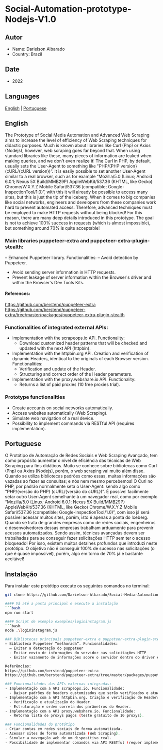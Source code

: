 # Social-Automation-prototype-Nodejs-V1.0
## Autor
- Name: Darielson Albarado
- Country: Brazil
## Date
- 2022

## Languages
[English](#english) | [Portuguese](#portuguese)

## English

The Prototype of Social Media Automation and Advanced Web Scraping aims to increase the level of efficiency of Web Scraping techniques for didactic purposes. Much is known about libraries like Curl (Php) or Axios (Nodejs), however, web scraping goes far beyond that. When using standard libraries like these, many pieces of information are leaked when making queries, and we don't even realize it! The Curl in PHP, by default, usually sets the User-Agent to something like "PHP/{PHP version} (cURL/{cURL version})”. It is easily possible to set another User-Agent similar to a real browser, such as for example “Mozilla/5.0 (Linux; Android 6.0.1; Nexus 5X Build/MMB29P) AppleWebKit/537.36 (KHTML, like Gecko) Chrome/W.X.Y.Z Mobile Safari/537.36 (compatible; Google-InspectionTool/1.0)”, with this it will already be possible to access many sites, but this is just the tip of the iceberg. When it comes to big companies like social networks, engineers and developers from these companies work hard to prevent automated access. Therefore, advanced techniques must be employed to make HTTP requests without being blocked! For this reason, there are many deep details introduced in this prototype. The goal is not to achieve 100% success in requests (which is almost impossible), but something around 70% is quite acceptable!

### Main libraries puppeteer-extra and puppeteer-extra-plugin-stealth:
– Enhanced Puppeteer library. Functionalities:
  – Avoid detection by Puppeteer.
  - Avoid sending server information in HTTP requests.
  - Prevent leakage of server information within the Browser's driver and within the Browser's Dev Tools Kits.

#### References:
https://github.com/berstend/puppeteer-extra
https://github.com/berstend/puppeteer-extra/tree/master/packages/puppeteer-extra-plugin-stealth

### Functionalities of integrated external APIs:
- Implementation with the scrapeops.io API. Functionality: 
  - Download customized header patterns that will be checked and updated with the next API (httpbin).
- Implementation with the httpbin.org API. Creation and verification of dynamic Headers, identical to the originals of each Browser version. Functionalities:
  - Verification and update of the Header.
  - Structuring and correct order of the Header parameters.
- Implementation with the proxy.webshare.io API. Functionality:
  - Returns a list of paid proxies (10 free proxies trial).

### Prototype functionalities
- Create accounts on social networks automatically.
- Access websites automatically (Web Scraping).
- Simulate web navigation of a real device.
- Possibility to implement commands via RESTful API (requires implementation).

## Portuguese

O Protótipo de Automação de Redes Sociais e Web Scraping Avançado, tem como propósito aumentar o nível de eficiência das técnicas de Web Scraping para fins didáticos. Muito se conhece sobre bibliotecas como Curl (Php) ou Axios (Nodejs), porém, o web scraping vai muito além disso. Quando se utiliza bibliotecas padrões como essas, muitas informações são vazadas ao fazer as consultas; e nós nem mesmo percebemos! O Curl no PHP, por padrão normalmente seta o User-Agent: sendo algo como "PHP/{versão do PHP} (cURL/{versão do cURL})”. É possível facilmente setar outro User-Agent semelhante à um navegador real, como por exemplo “Mozilla/5.0 (Linux; Android 6.0.1; Nexus 5X Build/MMB29P) AppleWebKit/537.36 (KHTML, like Gecko) Chrome/W.X.Y.Z Mobile Safari/537.36 (compatible; Google-InspectionTool/1.0)”, com isso já será possível acessar muitos sites, porém, isto é apenas a ponta do Iceberg. Quando se trata de grandes empresas como de redes sociais, engenheiros e desenvolvedores dessas empresas trabalham arduamente para prevenir acessos automatizados. Sendo assim, técnicas avançadas devem ser trabalhadas para se conseguir fazer solicitações HTTP sem ter o acesso bloqueado! Por isso, existem muitos detalhes profundos que introduzi neste protótipo. O objetivo não é conseguir 100% de sucesso nas solicitações (o que é quase impossível), porém, algo em torno de 70% já é bastante aceitável!

## Instalação
Para instalar este protótipo execute os seguintes comandos no terminal:

```bash linux
git clone https://github.com/Darielson-Albarado/Social-Media-Automation-Prototype-Nodejs

#### Vá até a pasta principal e execute a instalação
```bash
npm run start

#### Script de exemplo exemples/logininstagram.js
```bash
node .\logininstagram.js

### Bibliotecas principais puppeteer-extra e puppeteer-extra-plugin-stealth:
– Biblioteca Puppeteer “melhorada”. Funcionalidades: 
  – Evitar a detectação do puppeteer
  - Evitar envio de informações do servidor nas solicitações HTTP
  - Evitar vazamento de informações sobre o servidor dentro do driver do Browser e dentro do Dev Tools Kits do Browser.

Referências:
https://github.com/berstend/puppeteer-extra
https://github.com/berstend/puppeteer-extra/tree/master/packages/puppeteer-extra-plugin-stealth

### Funcionalidades das APIs externas integradas:
- Implementação com a API scrapeops.io. Funcionalidade: 
  - Baixar padrões de headers customizados que serão verificados e atualizados com a próxima API (httpbin).
- Implementação com a API httpbin.org. Criação e verificação de Headers dinâmicos, idênticos aos originais de cada versão do Navegador. Funcionalidades:
  - Verificação e atualização do Header.
  - Estruturação e ordem correta dos parâmetros do Header.
- Implementação com a API proxy.webshare.io. Funcionalidade: 
  - Retorna lista de proxys pagos (teste gratuito de 10 proxys).

### Funcionalidades do protótipo
- Criar contas em redes sociais de forma automatizada.
- Acessar sites de forma automatizada (Web Scraping).
- Simular a navegação web de um dispositivo real.
- Possibilidade de implementar comandos via API RESTful (requer implementação).